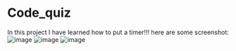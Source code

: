 # Code_quiz
In this project I have learned how to put a timer!!!
here are some screenshot:
![image](https://user-images.githubusercontent.com/71658001/97093246-249c5100-15ff-11eb-8bc1-39815e66b45d.png)
![image](https://user-images.githubusercontent.com/71658001/97093330-d2a7fb00-15ff-11eb-92a2-8eeab3ecb1d1.png)
![image](https://user-images.githubusercontent.com/71658001/97093335-db003600-15ff-11eb-9a17-1a15eafb68b5.png)

